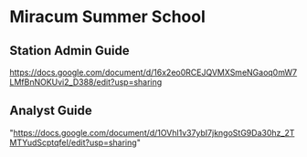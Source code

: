 
# Miracum Summer School

## Station Admin Guide
https://docs.google.com/document/d/16x2eo0RCEJQVMXSmeNGaoq0mW7LMfBnNOKUvi2_D388/edit?usp=sharing

## Analyst Guide
"https://docs.google.com/document/d/1OVhl1v37ybI7jkngoStG9Da30hz_2TMTYudScptqfeI/edit?usp=sharing"
